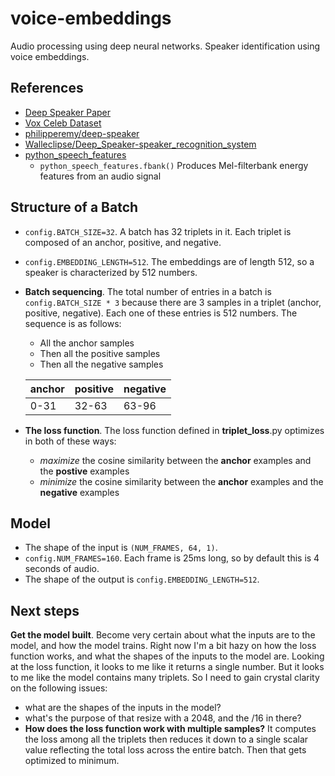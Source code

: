 # voice-embeddings
Audio processing using deep neural networks. Speaker identification using voice embeddings.


## References
 * [Deep Speaker Paper](https://arxiv.org/pdf/1705.02304.pdf)
 * [Vox Celeb Dataset](http://www.robots.ox.ac.uk/~vgg/data/voxceleb/vox1.html)
 * [philipperemy/deep-speaker](https://github.com/philipperemy/deep-speaker)
 * [Walleclipse/Deep_Speaker-speaker_recognition_system](https://github.com/Walleclipse/Deep_Speaker-speaker_recognition_system)
 * [python_speech_features](https://github.com/jameslyons/python_speech_features)
    * ```python_speech_features.fbank()``` Produces Mel-filterbank energy features from an audio signal

## Structure of a Batch
* ```config.BATCH_SIZE=32```. A batch has 32 triplets in it.  Each triplet is composed of an anchor, positive, and negative.
* ```config.EMBEDDING_LENGTH=512```.  The embeddings are of length 512, so a speaker is characterized by 512 numbers.
* **Batch sequencing**. The total number of entries in a batch is ```config.BATCH_SIZE * 3``` because there are 3 samples in a triplet (anchor, positive, negative).  Each one of these entries is 512 numbers.  The sequence is as follows:
   * All the anchor samples
   * Then all the positive samples
   * Then all the negative samples

   | anchor | positive | negative |
   |--------|----------|----------|
   | 0-31   | 32-63    | 63-96    |

 * **The loss function**. The loss function defined in **triplet_loss**.py optimizes in both of these ways:
   * *maximize* the cosine similarity between the **anchor** examples and the **postive** examples
   * *minimize* the cosine similarity between the **anchor** examples and the **negative** examples

## Model
 * The shape of the input is ```(NUM_FRAMES, 64, 1)```.
 * ```config.NUM_FRAMES=160```.  Each frame is 25ms long, so by default this is 4 seconds of audio.
 * The shape of the output is ```config.EMBEDDING_LENGTH=512```.


## Next steps
**Get the model built**. Become very certain about what the inputs are to the model, and how the model trains.
Right now I'm a bit hazy on how the loss function works, and what the shapes of the inputs to the model are.
Looking at the loss function, it looks to me like it returns a single number.  But it looks to me like the model
contains many triplets.  So I need to gain crystal clarity on the following issues:
 * what are the shapes of the inputs in the model?
 * what's the purpose of that resize with a 2048, and the /16 in there?
 * **How does the loss function work with multiple samples?**
   It computes the loss among all the triplets then reduces it down to a single scalar value reflecting the
   total loss across the entire batch.  Then that gets optimized to minimum.

